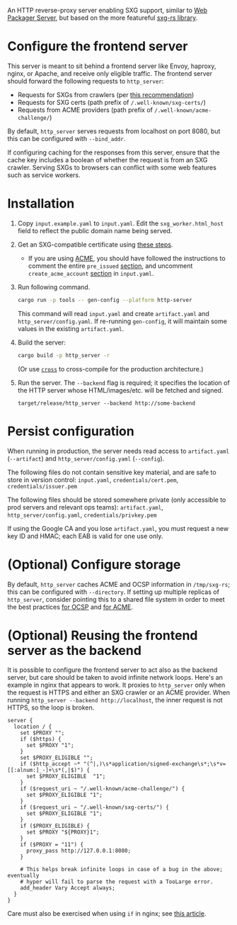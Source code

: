 An HTTP reverse-proxy server enabling SXG support, similar to [Web Packager
Server](https://github.com/google/webpackager/blob/main/cmd/webpkgserver/README.md),
but based on the more featureful [sxg-rs library](../sxg_rs).

# Configure the frontend server

This server is meant to sit behind a frontend server like Envoy, haproxy,
nginx, or Apache, and receive only eligible traffic. The frontend server should
forward the following requests to `http_server`:

 - Requests for SXGs from crawlers (per [this
   recommendation](https://github.com/google/webpackager/tree/main/cmd/webpkgserver#content-negotiation))
 - Requests for SXG certs (path prefix of `/.well-known/sxg-certs/`)
 - Requests from ACME providers (path prefix of `/.well-known/acme-challenge/`)

By default, `http_server` serves requests from localhost on port 8080, but this
can be configured with `--bind_addr`.

If configuring caching for the responses from this server, ensure that the
cache key includes a boolean of whether the request is from an SXG crawler.
Serving SXGs to browsers can conflict with some web features such as service
workers.

# Installation

1. Copy `input.example.yaml` to `input.yaml`. Edit the `sxg_worker.html_host`
   field to reflect the public domain name being served.

1. Get an SXG-compatible certificate
   using [these steps](../credentials/README.md#get-an-sxg_compatible-certificate).

   * If you are using
   [ACME](../credentials/README.md#option-1-automatic-certificate-management-environment-acme),
   you should have followed the instructions to comment the entire `pre_issued`
   [section](../input.example.yaml#L29-L31),
   and uncomment `create_acme_account`
   [section](../input.example.yaml#L32-L43)
   in `input.yaml`.

1. Run following command.
   ```bash
   cargo run -p tools -- gen-config --platform http-server
   ```
   This command will read `input.yaml` and create `artifact.yaml` and
   `http_server/config.yaml`. If re-running `gen-config`, it will maintain some
   values in the existing `artifact.yaml`.

1. Build the server:
   ```bash
   cargo build -p http_server -r
   ```
   (Or use [`cross`](https://github.com/cross-rs/cross) to cross-compile for
   the production architecture.)

1. Run the server. The `--backend` flag is required; it specifies the location
   of the HTTP server whose HTML/images/etc. will be fetched and signed.
   ```
   target/release/http_server --backend http://some-backend
   ```

# Persist configuration

When running in production, the server needs read access to `artifact.yaml`
(`--artifact`) and `http_server/config.yaml` (`--config`).

The following files do not contain sensitive key material, and are safe to
store in version control: `input.yaml`, `credentials/cert.pem`,
`credentials/issuer.pem`

The following files should be stored somewhere private (only accessible to prod
servers and relevant ops teams): `artifact.yaml`, `http_server/config.yaml`,
`credentials/privkey.pem`

If using the Google CA and you lose `artifact.yaml`, you must request a new key
ID and HMAC; each EAB is valid for one use only.

# (Optional) Configure storage

By default, `http_server` caches ACME and OCSP information in `/tmp/sxg-rs`;
this can be configured with `--directory`. If setting up multiple replicas of
`http_server`, consider pointing this to a shared file system in order to meet
the best practices [for
OCSP](https://gist.github.com/sleevi/5efe9ef98961ecfb4da8) and [for
ACME](https://github.com/https-dev/docs/blob/master/acme-ops.md).

# (Optional) Reusing the frontend server as the backend

It is possible to configure the frontend server to act also as the backend
server, but care should be taken to avoid infinite network loops. Here's an
example in nginx that appears to work. It proxies to `http_server` only when
the request is HTTPS and either an SXG crawler or an ACME provider. When
running `http_server --backend http://localhost`, the inner request is not
HTTPS, so the loop is broken.

```
server {
  location / {
    set $PROXY "";
    if ($https) {
      set $PROXY "1";
    }
    set $PROXY_ELIGIBLE "";
    if ($http_accept ~* "(^|,)\s*application/signed-exchange\s*;\s*v=[[:alnum:]_-]+\s*(,|$)") {
      set $PROXY_ELIGIBLE  "1";
    }
    if ($request_uri ~ "/.well-known/acme-challenge/") {
      set $PROXY_ELIGIBLE "1";
    }
    if ($request_uri ~ "/.well-known/sxg-certs/") {
      set $PROXY_ELIGIBLE "1";
    }
    if ($PROXY_ELIGIBLE) {
      set $PROXY "${PROXY}1";
    }
    if ($PROXY = "11") {
      proxy_pass http://127.0.0.1:8080;
    }

    # This helps break infinite loops in case of a bug in the above; eventually
    # hyper will fail to parse the request with a TooLarge error.
    add_header Vary Accept always;
  }
}
```

Care must also be exercised when using `if` in nginx; see [this
article](https://www.nginx.com/resources/wiki/start/topics/depth/ifisevil/).
